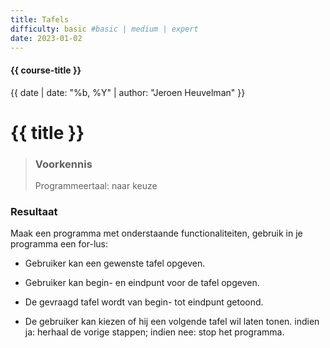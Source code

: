 ```yaml
---
title: Tafels
difficulty: basic #basic | medium | expert
date: 2023-01-02
---
```


#### {{ course-title }}
{{ date | date: "%b, %Y" | author: "Jeroen Heuvelman" }}


# {{ title }}

> ### Voorkennis
> Programmeertaal: naar keuze

### Resultaat
Maak een programma met onderstaande functionaliteiten, gebruik in je
programma een for-lus:

- Gebruiker kan een gewenste tafel opgeven.

- Gebruiker kan begin- en eindpunt voor de tafel opgeven.

- De gevraagd tafel wordt van begin- tot eindpunt getoond.

- De gebruiker kan kiezen of hij een volgende tafel wil laten tonen.
  indien ja: herhaal de vorige stappen; indien nee: stop het programma.
